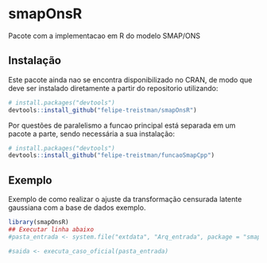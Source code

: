 
<!-- README.md is generated from README.Rmd. Please edit that file -->

# smapOnsR

<!-- badges: start -->
<!-- badges: end -->

Pacote com a implementacao em R do modelo SMAP/ONS

## Instalação

Este pacote ainda nao se encontra disponibilizado no CRAN, de modo que
deve ser instalado diretamente a partir do repositorio utilizando:

``` r
# install.packages("devtools")
devtools::install_github("felipe-treistman/smapOnsR")
```

Por questões de paralelismo a funcao principal está separada em um
pacote a parte, sendo necessária a sua instalação:

``` r
# install.packages("devtools")
devtools::install_github("felipe-treistman/funcaoSmapCpp")
```

## Exemplo

Exemplo de como realizar o ajuste da transformação censurada latente
gaussiana com a base de dados exemplo.

``` r
library(smapOnsR)
## Executar linha abaixo
#pasta_entrada <- system.file("extdata", "Arq_entrada", package = "smapOnsR")

#saida <- executa_caso_oficial(pasta_entrada)
```
